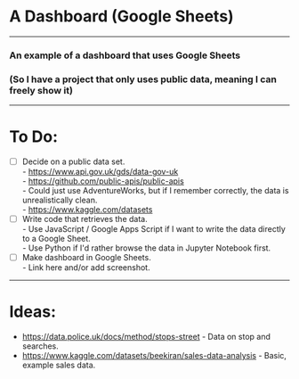 # A Dashboard (Google Sheets)

---

### An example of a dashboard that uses Google Sheets
### (So I have a project that only uses public data, meaning I can freely show it)

---

# To Do:

- [ ] Decide on a public data set.\
      - https://www.api.gov.uk/gds/data-gov-uk \
      - https://github.com/public-apis/public-apis \
      - Could just use AdventureWorks, but if I remember correctly, the data is unrealistically clean.\
      - https://www.kaggle.com/datasets
- [ ] Write code that retrieves the data.\
      - Use JavaScript / Google Apps Script if I want to write the data directly to a Google Sheet.\
      - Use Python if I'd rather browse the data in Jupyter Notebook first.
- [ ] Make dashboard in Google Sheets.\
      - Link here and/or add screenshot.

---

# Ideas:

- https://data.police.uk/docs/method/stops-street - Data on stop and searches.
- https://www.kaggle.com/datasets/beekiran/sales-data-analysis - Basic, example sales data.
